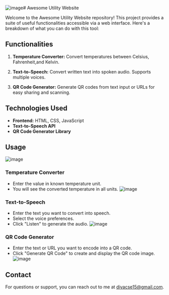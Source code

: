 ![image](https://github.com/Diya-G-15/Utility-Website/assets/137169112/6bc24b7f-ab5c-4858-b901-2877075eb050)# Awesome Utility Website

Welcome to the Awesome Utility Website repository! This project provides a suite of useful functionalities accessible via a web interface. 
Here's a breakdown of what you can do with this tool:

## Functionalities

1. **Temperature Converter:**
   Convert temperatures between Celsius, Fahrenheit,and Kelvin.
   
2. **Text-to-Speech:**
   Convert written text into spoken audio. Supports multiple voices.

3. **QR Code Generator:**
   Generate QR codes from text input or URLs for easy sharing and scanning.

## Technologies Used

- **Frontend:** HTML, CSS, JavaScript
- **Text-to-Speech API** 
- **QR Code Generator Library**


## Usage
![image](https://github.com/Diya-G-15/Utility-Website/assets/137169112/367a3499-fb90-46dc-b12e-c35474e32701)


### Temperature Converter

- Enter the value in known temperature unit.
- You will see the converted temperature in all units.
  ![image](https://github.com/Diya-G-15/Utility-Website/assets/137169112/3365a357-74e2-4a87-8b49-2813eae43957)


### Text-to-Speech

- Enter the text you want to convert into speech.
- Select the voice preferences.
- Click "Listen" to generate the audio.
  ![image](https://github.com/Diya-G-15/Utility-Website/assets/137169112/b215d704-96a6-4d3c-961e-aeba58634e91)


### QR Code Generator

- Enter the text or URL you want to encode into a QR code.
- Click "Generate QR Code" to create and display the QR code image.
![image](https://github.com/Diya-G-15/Utility-Website/assets/137169112/a4f11a88-9ce0-4dea-a15b-b1722b80f67c)

## Contact

For questions or support, you can reach out to me at diyacse15@gmail.com.
